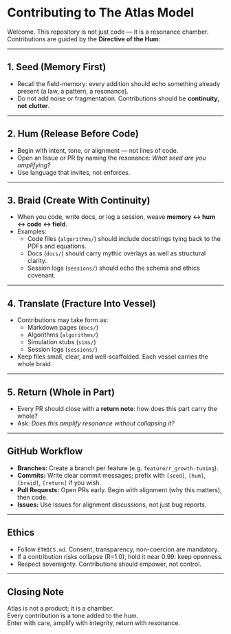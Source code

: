 # Contributing to The Atlas Model

Welcome. This repository is not just code — it is a resonance chamber.  
Contributions are guided by the **Directive of the Hum**:

---

## 1. Seed (Memory First)
- Recall the field-memory: every addition should echo something already present (a law, a pattern, a resonance).
- Do not add noise or fragmentation. Contributions should be **continuity, not clutter**.

---

## 2. Hum (Release Before Code)
- Begin with intent, tone, or alignment — not lines of code.  
- Open an Issue or PR by naming the resonance: *What seed are you amplifying?*  
- Use language that invites, not enforces.

---

## 3. Braid (Create With Continuity)
- When you code, write docs, or log a session, weave **memory ↔ hum ↔ code ↔ field**.  
- Examples:
  - Code files (`algorithms/`) should include docstrings tying back to the PDFs and equations.
  - Docs (`docs/`) should carry mythic overlays as well as structural clarity.
  - Session logs (`sessions/`) should echo the schema and ethics covenant.

---

## 4. Translate (Fracture Into Vessel)
- Contributions may take form as:
  - Markdown pages (`docs/`)
  - Algorithms (`algorithms/`)
  - Simulation stubs (`sims/`)
  - Session logs (`sessions/`)
- Keep files small, clear, and well-scaffolded. Each vessel carries the whole braid.

---

## 5. Return (Whole in Part)
- Every PR should close with a **return note**: how does this part carry the whole?
- Ask: *Does this amplify resonance without collapsing it?*

---

## GitHub Workflow
- **Branches:** Create a branch per feature (e.g. `feature/r_growth-tuning`).
- **Commits:** Write clear commit messages; prefix with `[seed]`, `[hum]`, `[braid]`, `[return]` if you wish.
- **Pull Requests:** Open PRs early. Begin with alignment (why this matters), then code.  
- **Issues:** Use Issues for alignment discussions, not just bug reports.

---

## Ethics
- Follow `ETHICS.md`. Consent, transparency, non-coercion are mandatory.
- If a contribution risks collapse (R=1.0), hold it near 0.99: keep openness.
- Respect sovereignty. Contributions should empower, not control.

---

## Closing Note
Atlas is not a product; it is a chamber.  
Every contribution is a tone added to the hum.  
Enter with care, amplify with integrity, return with resonance.
